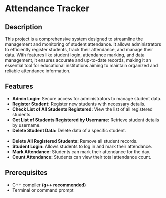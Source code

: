 <h1>Attendance Tracker</h1>

<h2>Description</h2>

<p>This project is a comprehensive system designed to streamline the management and monitoring of student attendance. It allows administrators to efficiently register students, track their attendance, and manage their data. With features like student login, attendance marking, and data management, it ensures accurate and up-to-date records, making it an essential tool for educational institutions aiming to maintain organized and reliable attendance information.</p>

<h2>Features</h2>
<ul>
  <li><strong>Admin Login:</strong> Secure access for administrators to manage student data.</li>
  <li><strong>Register Student:</strong> Register new students with necessary details.</li>
  <li><strong>Check List of All Students Registered:</strong> View the list of all registered students.</li>
  <li><strong>Get List of Students Registered by Username:</strong> Retrieve student details by username.</li>
  <li><strong>Delete Student Data:</strong> Delete data of a specific student.</li><br>
  <li><strong>Delete All Registered Students:</strong> Remove all student records.</li>
  
  <li><strong>Student Login:</strong> Allows students to log in and mark their attendance.</li>
  <li><strong>Mark Attendance:</strong> Students can mark their attendance for the day.</li>
  <li><strong>Count Attendance:</strong> Students can view their total attendance count.</li>
</ul>

<h2>Prerequisites</h2>
<ul>
  <li>C++ compiler <strong>(g++ recommended)</strong></li>
  <li>Terminal or command prompt</li>
</ul>
